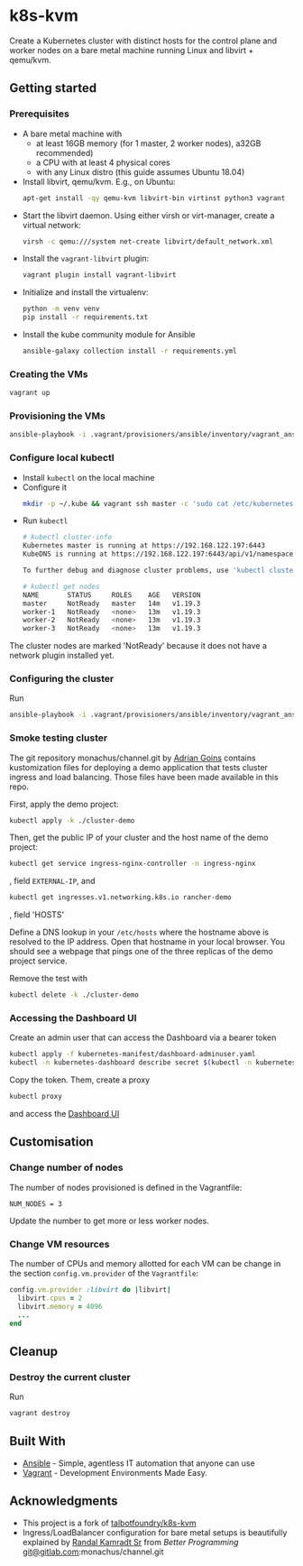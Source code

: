 # k8s-kvm
Create a Kubernetes cluster with distinct hosts for the control plane and worker nodes on a bare metal
machine running Linux and libvirt + qemu/kvm. 

## Getting started
### Prerequisites
- A bare metal machine with 
  - at least 16GB memory (for 1 master, 2 worker nodes), a32GB recommended)
  - a CPU with at least 4 physical cores
  - with any Linux distro (this guide assumes Ubuntu 18.04)
- Install libvirt, qemu/kvm. E.g., on Ubuntu:
  ```bash
  apt-get install -qy qemu-kvm libvirt-bin virtinst python3 vagrant
  ```
- Start the libvirt daemon. Using either virsh or virt-manager, create a virtual network:
  ```bash
  virsh -c qemu:///system net-create libvirt/default_network.xml
  ```
- Install the `vagrant-libvirt` plugin:
  ```bash
  vagrant plugin install vagrant-libvirt
  ```
- Initialize and install the virtualenv:
  ```bash
  python -m venv venv
  pip install -r requirements.txt
  ```
- Install the kube community module for Ansible
  ```bash
  ansible-galaxy collection install -r requirements.yml
  ```

### Creating the VMs
```bash
vagrant up
```

### Provisioning the VMs
```bash
ansible-playbook -i .vagrant/provisioners/ansible/inventory/vagrant_ansible_inventory playbook.yml
```

### Configure local kubectl
- Install `kubectl` on the local machine
- Configure it
  ```bash
  mkdir -p ~/.kube && vagrant ssh master -c 'sudo cat /etc/kubernetes/admin.conf' > ~/.kube/config
  ```
- Run `kubectl`
  ```bash
  # kubectl cluster-info
  Kubernetes master is running at https://192.168.122.197:6443
  KubeDNS is running at https://192.168.122.197:6443/api/v1/namespaces/kube-system/services/kube-dns:dns/proxy

  To further debug and diagnose cluster problems, use 'kubectl cluster-info dump'.

  # kubectl get nodes                                                                                 
  NAME       STATUS     ROLES    AGE   VERSION
  master     NotReady   master   14m   v1.19.3
  worker-1   NotReady   <none>   13m   v1.19.3
  worker-2   NotReady   <none>   13m   v1.19.3
  worker-3   NotReady   <none>   13m   v1.19.3
  ```
The cluster nodes are marked 'NotReady' because it does not have a network plugin installed yet.

### Configuring the cluster
Run
```bash
ansible-playbook -i .vagrant/provisioners/ansible/inventory/vagrant_ansible_inventory configure-kube-cluster.yml
```

### Smoke testing cluster
The git repository monachus/channel.git by [Adrian Goins](https://adrian.goins.tv/) contains kustomization files 
for deploying a demo application that tests cluster ingress and load balancing. Those files have been made available in this repo.

First, apply the demo project: 
```bash
kubectl apply -k ./cluster-demo
```
 
Then, get the public IP of your cluster and the host name of the demo project:
```bash
kubectl get service ingress-nginx-controller -n ingress-nginx
```
, field `EXTERNAL-IP`, and
```bash
kubectl get ingresses.v1.networking.k8s.io rancher-demo
```
, field 'HOSTS'

Define a DNS lookup in your `/etc/hosts` where the hostname above is resolved to the IP address. Open that 
hostname in your local browser. You should see a webpage that pings one of the three replicas of the demo
project service.
 
Remove the test with
```bash
kubectl delete -k ./cluster-demo
```

### Accessing the Dashboard UI
Create an admin user that can access the Dashboard via a bearer token
```bash
kubectl apply -f kubernetes-manifest/dashboard-adminuser.yaml
kubectl -n kubernetes-dashboard describe secret $(kubectl -n kubernetes-dashboard get secret | grep admin-user | awk '{print $1}')
```

Copy the token. Them, create a proxy
```bash
kubectl proxy
```
and access the [Dashboard UI](http://localhost:8001/api/v1/namespaces/kubernetes-dashboard/services/https:kubernetes-dashboard:/proxy/#/service?namespace=default``)

## Customisation 
### Change number of nodes
The number of nodes provisioned is defined in the Vagrantfile:
```
NUM_NODES = 3
```
Update the number to get more or less worker nodes. 

### Change VM resources
The number of CPUs and memory allotted for each VM can be change in the section `config.vm.provider`
 of the `Vagrantfile`:
```ruby
config.vm.provider :libvirt do |libvirt|
  libvirt.cpus = 2
  libvirt.memory = 4096
  ...
end
```

## Cleanup
### Destroy the current cluster
Run
```bash
vagrant destroy
```

## Built With
* [Ansible](https://www.ansible.com/) - Simple, agentless IT automation that anyone can use
* [Vagrant](https://www.vagrantup.com/) - Development Environments Made Easy.

## Acknowledgments
* This project is a fork of [talbotfoundry/k8s-kvm](https://github.com/talbotfoundry/k8s-kvm)
* Ingress/LoadBalancer configuration for bare metal setups is beautifully explained by 
[Randal Kamradt Sr](https://medium.com/better-programming/how-to-expose-your-services-with-kubernetes-ingress-7f34eb6c9b5a)
from *Better Programming* 
git@gitlab.com:monachus/channel.git